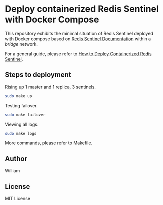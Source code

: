 # Deploy containerized Redis Sentinel with Docker Compose

This repository exhibits the minimal situation of Redis Sentinel deployed with Docker compose based on [Redis Sentinel Documentation](#https://redis.io/topics/sentinel) within a _bridge_ network.

For a general guide, please refer to [How to Deploy Containerized Redis Sentinel](https://williamlsh.github.io/posts/how-to-deploy-containerized-redis-sentinel/).

## Steps to deployment

Rising up 1 master and 1 replica, 3 sentinels.

```bash
sudo make up
```

Testing failover.

```bash
sudo make failover
```

Viewing all logs.

```bash
sudo make logs
```

More commands, please refer to Makefile.

## Author

William

## License

MIT License
